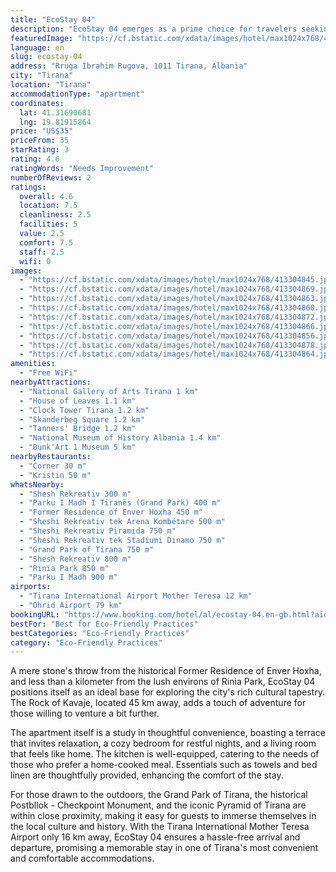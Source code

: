 ```yaml
---
title: "EcoStay 04"
description: "EcoStay 04 emerges as a prime choice for travelers seeking a blend of comfort and convenience in the heart of Tirana."
featuredImage: "https://cf.bstatic.com/xdata/images/hotel/max1024x768/413304845.jpg?k=4834b2aaaaa511f581a6d90485da4f5c45accb210de0fc62d43688cd67df26cc&o=&hp=1"
language: en
slug: ecostay-04
address: "Rruga Ibrahim Rugova, 1011 Tirana, Albania"
city: "Tirana"
location: "Tirana"
accommodationType: "apartment"
coordinates:
  lat: 41.31690681
  lng: 19.81915864
price: "US$35"
priceFrom: 35
starRating: 3
rating: 4.6
ratingWords: "Needs Improvement"
numberOfReviews: 2
ratings:
  overall: 4.6
  location: 7.5
  cleanliness: 2.5
  facilities: 5
  value: 2.5
  comfort: 7.5
  staff: 2.5
  wifi: 0
images:
  - "https://cf.bstatic.com/xdata/images/hotel/max1024x768/413304845.jpg?k=4834b2aaaaa511f581a6d90485da4f5c45accb210de0fc62d43688cd67df26cc&o=&hp=1"
  - "https://cf.bstatic.com/xdata/images/hotel/max1024x768/413304869.jpg?k=c5fe4d64c5b08d9e42f1f77c5e1fb49594b2b74ec9dfeba818057e041db5a989&o=&hp=1"
  - "https://cf.bstatic.com/xdata/images/hotel/max1024x768/413304863.jpg?k=37371d64375030c658e192d3f290950f4d0dea77f82a440e319c467da359ba49&o=&hp=1"
  - "https://cf.bstatic.com/xdata/images/hotel/max1024x768/413304860.jpg?k=44291b49ee6b99d52a62128258a4fcc265d59f5252774bfb0824aff0ed5bae7e&o=&hp=1"
  - "https://cf.bstatic.com/xdata/images/hotel/max1024x768/413304872.jpg?k=4b89567b2558dcffdcc4c465bcfdd27899d83cc344d8fa93c95b8034bee159f6&o=&hp=1"
  - "https://cf.bstatic.com/xdata/images/hotel/max1024x768/413304866.jpg?k=6065e911731c66c03c90b0104f6373fb35738e03680d2e4bf7197df5693c3af7&o=&hp=1"
  - "https://cf.bstatic.com/xdata/images/hotel/max1024x768/413304856.jpg?k=65a56c7eebfec8f7ad7de2747116e107a9260eaec8f320044c05b2e0dc245eaf&o=&hp=1"
  - "https://cf.bstatic.com/xdata/images/hotel/max1024x768/413304878.jpg?k=a3620beee30f3ec294676708696ba2dd6c9f7db4b8717e7c2b79b7420cf57553&o=&hp=1"
  - "https://cf.bstatic.com/xdata/images/hotel/max1024x768/413304864.jpg?k=c3b36355280a0388bde5c39e631d30a356bd1c9c1a457e3487e1a407a5e92f8e&o=&hp=1"
amenities:
  - "Free WiFi"
nearbyAttractions:
  - "National Gallery of Arts Tirana 1 km"
  - "House of Leaves 1.1 km"
  - "Clock Tower Tirana 1.2 km"
  - "Skanderbeg Square 1.2 km"
  - "Tanners' Bridge 1.2 km"
  - "National Museum of History Albania 1.4 km"
  - "Bunk'Art 1 Museum 5 km"
nearbyRestaurants:
  - "Corner 30 m"
  - "Kristin 50 m"
whatsNearby:
  - "Shesh Rekreativ 300 m"
  - "Parku I Madh I Tiranës (Grand Park) 400 m"
  - "Former Residence of Enver Hoxha 450 m"
  - "Sheshi Rekreativ tek Arena Kombëtare 500 m"
  - "Sheshi Rekreativ Piramida 750 m"
  - "Sheshi Rekreativ tek Stadiumi Dinamo 750 m"
  - "Grand Park of Tirana 750 m"
  - "Shesh Rekreativ 800 m"
  - "Rinia Park 850 m"
  - "Parku I Madh 900 m"
airports:
  - "Tirana International Airport Mother Teresa 12 km"
  - "Ohrid Airport 79 km"
bookingURL: "https://www.booking.com/hotel/al/ecostay-04.en-gb.html?aid=8035640"
bestFor: "Best for Eco-Friendly Practices"
bestCategories: "Eco-Friendly Practices"
category: "Eco-Friendly Practices"
---
```


A mere stone's throw from the historical Former Residence of Enver Hoxha, and less than a kilometer from the lush environs of Rinia Park, EcoStay 04 positions itself as an ideal base for exploring the city's rich cultural tapestry. The Rock of Kavaje, located 45 km away, adds a touch of adventure for those willing to venture a bit further.

The apartment itself is a study in thoughtful convenience, boasting a terrace that invites relaxation, a cozy bedroom for restful nights, and a living room that feels like home. The kitchen is well-equipped, catering to the needs of those who prefer a home-cooked meal. Essentials such as towels and bed linen are thoughtfully provided, enhancing the comfort of the stay.

For those drawn to the outdoors, the Grand Park of Tirana, the historical Postbllok - Checkpoint Monument, and the iconic Pyramid of Tirana are within close proximity, making it easy for guests to immerse themselves in the local culture and history. With the Tirana International Mother Teresa Airport only 16 km away, EcoStay 04 ensures a hassle-free arrival and departure, promising a memorable stay in one of Tirana's most convenient and comfortable accommodations.